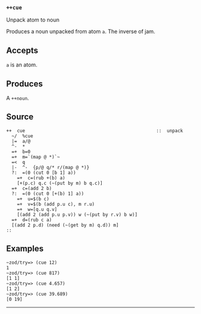 ### `++cue`

Unpack atom to noun

Produces a noun unpacked from atom `a`. The inverse of jam.

Accepts
-------

`a` is an atom.

Produces
--------

A `++noun`.

Source
------

    ++  cue                                                 ::  unpack
      ~/  %cue
      |=  a/@
      ^-  *
      =+  b=0
      =+  m=`(map @ *)`~
      =<  q
      |-  ^-  {p/@ q/* r/(map @ *)}
      ?:  =(0 (cut 0 [b 1] a))
        =+  c=(rub +(b) a)
        [+(p.c) q.c (~(put by m) b q.c)]
      =+  c=(add 2 b)
      ?:  =(0 (cut 0 [+(b) 1] a))
        =+  u=$(b c)
        =+  v=$(b (add p.u c), m r.u)
        =+  w=[q.u q.v]
        [(add 2 (add p.u p.v)) w (~(put by r.v) b w)]
      =+  d=(rub c a)
      [(add 2 p.d) (need (~(get by m) q.d)) m]
    ::


Examples
--------

    ~zod/try=> (cue 12)
    1
    ~zod/try=> (cue 817)
    [1 1]
    ~zod/try=> (cue 4.657)
    [1 2]
    ~zod/try=> (cue 39.689)
    [0 19]


***
